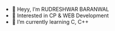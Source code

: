 - 👋 Heyy, I’m RUDRESHWAR BARANWAL
- 👀 Interested in CP & WEB Development
- 🌱 I’m currently learning C, C++

<!---
Voldy-2812/Voldy-2812 is a ✨ special ✨ repository because its `README.md` (this file) appears on your GitHub profile.
You can click the Preview link to take a look at your changes.
--->
